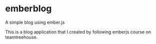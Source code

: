 # emberblog
A simple blog using ember.js

This is a blog application that I created by following emberjs course on teamtreehouse.
